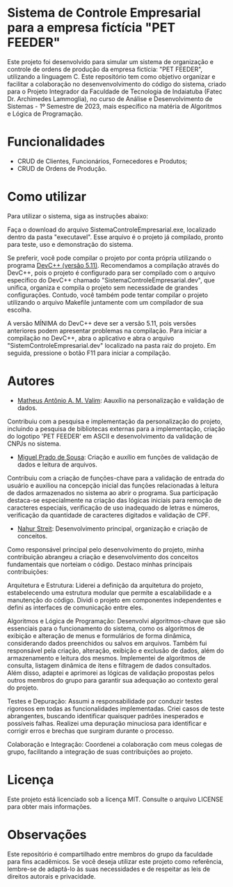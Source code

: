 # Sistema de Controle Empresarial para a empresa fictícia "PET FEEDER"
Este projeto foi desenvolvido para simular um sistema de organização e controle de ordens de produção da empresa fictícia: "PET FEEDER", utilizando a linguagem C. Este repositório tem como objetivo organizar e facilitar a colaboração no desenvenvolvimento do código do sistema, criado para o Projeto Integrador da Faculdade de Tecnologia de Indaiatuba (Fatec Dr. Archimedes Lammoglia), no curso de Análise e Desenvolvimento de Sistemas - 1º Semestre de 2023, mais específico na matéria de Algoritmos e Lógica de Programação.

# Funcionalidades
- CRUD de Clientes, Funcionários, Fornecedores e Produtos;
- CRUD de Ordens de Produção.

# Como utilizar
Para utilizar o sistema, siga as instruções abaixo:

Faça o download do arquivo SistemaControleEmpresarial.exe, localizado dentro da pasta "executavel". Esse arquivo é o projeto já compilado, pronto para teste, uso e demonstração do sistema.

Se preferir, você pode compilar o projeto por conta própria utilizando o programa [DevC++ (versão 5.11)]((https://sourceforge.net/projects/orwelldevcpp/files/latest/download)). Recomendamos a compilação através do DevC++, pois o projeto é configurado para ser compilado com o arquivo específico do DevC++ chamado "SistemaControleEmpresarial.dev", que unifica, organiza e compila o projeto sem necessidade de grandes configurações. Contudo, você também pode tentar compilar o projeto utilizando o arquivo Makefile juntamente com um compilador de sua escolha.

A versão MÍNIMA do DevC++ deve ser a versão 5.11, pois versões anteriores podem apresentar problemas na compilação. Para iniciar a compilação no DevC++, abra o aplicativo e abra o arquivo "SistemControleEmpresarial.dev" localizado na pasta raiz do projeto. Em seguida, pressione o botão F11 para iniciar a compilação.

# Autores 
- [Matheus Antônio A. M. Valim](https://github.com/Matheus-Valim): Aauxílio na personalização e validação de dados.

Contribuiu com a pesquisa e implementação da personalização do projeto, incluindo a pesquisa de bibliotecas externas para a implementação, criação do logotipo 'PET FEEDER' em ASCII e desenvolvimento da validação de CNPJs no sistema.

- [Miguel Prado de Sousa](https://github.com/Migu3l-Prado): Criação e auxílio em funções de validação de dados e leitura de arquivos.

Contribuiu com a criação de funções-chave para a validação de entrada do usuário e auxiliou na concepção inicial das funções relacionadas à leitura de dados armazenados no sistema ao abrir o programa. Sua participação destaca-se especialmente na criação das lógicas iniciais para remoção de caracteres especiais, verificação de uso inadequado de letras e números, verificação da quantidade de caracteres digitados e validação de CPF.

- [Nahur Streit](https://github.com/nahurstreit): Desenvolvimento principal, organização e criação de conceitos.

Como responsável principal pelo desenvolvimento do projeto, minha contribuição abrangeu a criação e desenvolvimento dos conceitos fundamentais que norteiam o código. Destaco minhas principais contribuições:

Arquitetura e Estrutura: Liderei a definição da arquitetura do projeto, estabelecendo uma estrutura modular que permite a escalabilidade e a manutenção do código. Dividi o projeto em componentes independentes e defini as interfaces de comunicação entre eles.

Algoritmos e Lógica de Programação: Desenvolvi algoritmos-chave que são essenciais para o funcionamento do sistema, como os algoritmos de exibição e alteração de menus e formulários de forma dinâmica, considerando dados preenchidos ou salvos em arquivos. Também fui responsável pela criação, alteração, exibição e exclusão de dados, além do armazenamento e leitura dos mesmos. Implementei de algoritmos de consulta, listagem dinâmica de itens e filtragem de dados consultados. Além disso, adaptei e aprimorei as lógicas de validação propostas pelos outros membros do grupo para garantir sua adequação ao contexto geral do projeto.

Testes e Depuração: Assumi a responsabilidade por conduzir testes rigorosos em todas as funcionalidades implementadas. Criei casos de teste abrangentes, buscando identificar quaisquer padrões inesperados e possíveis falhas. Realizei uma depuração minuciosa para identificar e corrigir erros e brechas que surgiram durante o processo.

Colaboração e Integração: Coordenei a colaboração com meus colegas de grupo, facilitando a integração de suas contribuições ao projeto.

# Licença
Este projeto está licenciado sob a licença MIT. Consulte o arquivo LICENSE para obter mais informações.

# Observações
Este repositório é compartilhado entre membros do grupo da faculdade para fins acadêmicos. Se você deseja utilizar este projeto como referência, lembre-se de adaptá-lo às suas necessidades e de respeitar as leis de direitos autorais e privacidade.
